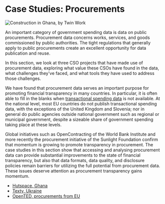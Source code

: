 # Case Studies: Procurements

![Construction in Ghana, by Twin Work](4710878501_eb22b37418_z.jpg)

An important category of government spending data is data on public procurements. Procurement data concerns works, services, and goods commissioned by public authorities. The tight regulations that generally apply to public procurements create an excellent opportunity for data publication and reuse.

In this section, we look at three CSO projects that have made use of procurement data, exploring what value these CSOs have found in the data, what challenges they've faced, and what tools they have used to address those challenges.

We have found that procurement data serves an important purpose for promoting financial transparency in many countries. In particular, it is often able to fill in the blanks when [transactional spending data](../case-studies-spending) is not available. At the national level, most EU countries do not publish transactional spending data, with the exceptions of the United Kingdom and Slovenia; nor in general do public agencies outside national government such as regional or municipal government, despite a sizeable share of government spending taking place at these levels.

Global initiatives such as OpenContracting of the World Bank Institute and more recently the procurement initiative of the Sunlight Foundation confirm that momentum is growing to promote transparency in procurement. The case studies in this section show that accessing and analysing procurement data can provide substantial improvements to the state of financial transparency, but also that data formats, data quality, and disclosure policies remain barriers for utilizing the full potential from procurement data. These issues deserve attention as procurement transparency gains momentum.

* [Hutspace, Ghana](./hutspace/)
* [Texty, Ukraine](./texty/)
* [OpenTED, procurements from EU](./opented/)

